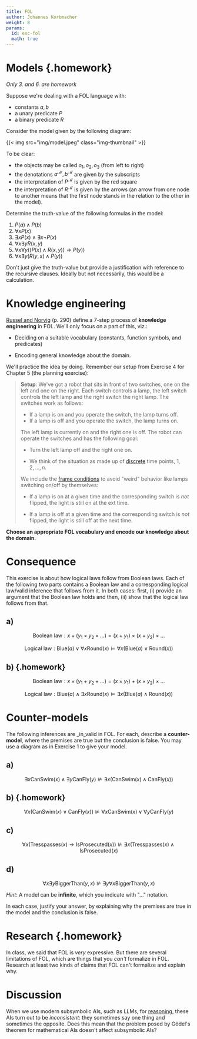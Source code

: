 ```yaml
---
title: FOL
author: Johannes Korbmacher
weight: 8
params: 
  id: exc-fol
  math: true
---
```


# Models {.homework}

_Only 3. and 6. are homework_

Suppose we're dealing with a FOL language with:

+ constants $a,b$
+ a unary predicate $P$ 
+ a binary predicate $R$

Consider the model given by the following diagram:

{{< img src="img/model.jpeg" class="img-thumbnail" >}}

To be clear: 

+ the objects may be called $o_1,o_2,o_3$ (from left to right)
+ the denotations $a^\mathcal{M}, b^\mathcal{M}$ are given by the subscripts
+ the interpretation of $P^\mathcal{M}$ is given by the red square
+ the interpretation of $R^\mathcal{M}$ is given by the arrows (an arrow from
one node to another means that the first node stands in the relation to the
other in the model).

Determine the truth-value of the following formulas in the model:

1. $P(a)\land P(b)$
2. $\forall x P(x)$
3. $\exists x P(x)\land \exists x\neg P(x)$
4. $\forall x\exists yR(x,y)$
5. $\forall x\forall y((P(x)\land R(x,y))\to P(y))$
6. $\forall x\exists y(R(y,x)\land P(y))$

Don't just give the truth-value but provide a justification with reference to
the recursive clauses. Ideally but not necessarily, this would be a
calculation.

# Knowledge engineering

[Russel and Norvig](https://elibrary.pearson.de/book/99.150005/9781292401171)
(p. 290) define a 7-step process of **knowledge engineering** in FOL. We'll only
focus on a part of this, viz.:

+ Deciding on a suitable vocabulary (constants, function symbols, and
predicates)

+ Encoding general knowledge about the domain.

We'll practice the idea by doing. Remember our setup from Exercise 4 for Chapter
5 (the planning exercise):

> **Setup**: We've got a robot that sits in front of two switches, one on the
> left and one on the right. Each switch controls a lamp, the left switch
> controls the left lamp and the right switch the right lamp. The switches work
> as follows: 
> 
> + If a lamp is on and you operate the switch, the lamp turns off.
> + If a lamp is off and you operate the switch, the lamp turns on.
> 
> The left lamp is currently on and the right one is off. The robot can operate
> the switches and has the following goal:
> 
> + Turn the left lamp off and the right one on.
> 
> + We think of the situation as made up of
>   [discrete](https://en.wikipedia.org/wiki/Discrete) time points,
>   $1,2,\dots,n$.
>
> We include the  [frame
> conditions](https://en.wikipedia.org/wiki/Frame_problem) to avoid "weird"
> behavior like lamps switching on/off by themselves:
>
>  + If a lamp is on at a given time and the corresponding switch is _not_
>    flipped, the light is still on at the ext time.
>
>  + If a lamp is off at a given time and the corresponding switch is _not_
>    flipped, the light is still off at the next time.

**Choose an appropriate FOL vocabulary and encode our knowledge about the
domain.**


# Consequence

This exercise is about how logical laws follow from Boolean laws. Each of the
following two parts contains a Boolean law and a corresponding logical law/valid
inference that follows from it. In both cases: first, (i) provide an argument that
the Boolean law holds and then, (ii) show that the logical law follows from
that. 

## a)


$$\text{Boolean law}: x+(y_1\times y_2\times \dots)=(x+y_1)\times (x+y_2)\times \dots$$

$$\text{Logical law}: \mathsf{Blue}(a)\lor \forall x \mathsf{Round}(x)\vDash \forall x(\mathsf{Blue}(a) \lor\mathsf{Round}(x))$$

## b) {.homework}

$$\text{Boolean law}: x\times (y_1+ y_2+ \dots)=(x\times y_1)+ (x\times y_2)\times \dots$$

$$\text{Logical law}: \mathsf{Blue}(a)\land \exists x \mathsf{Round}(x)\vDash
\exists x(\mathsf{Blue}(a)\land \mathsf{Round}(x)) $$



# Counter-models

The following inferences are _in_valid in FOL. For each, describe a
**counter-model**, where the premises are true but the conclusion is false. You
may use a diagram as in Exercise 1 to give your model.

## a) 

$$\exists x\mathsf{CanSwim}(x)\land \exists y\mathsf{CanFly}(y)\nvDash \exists x(\mathsf{CanSwim}(x)\land\mathsf{CanFly}(x))$$

## b) {.homework}

$$\forall x(\mathsf{CanSwim}(x)\lor \mathsf{CanFly}(x))\nvDash \forall x\mathsf{CanSwim}(x)\lor\forall y\mathsf{CanFly}(y)$$


## c) 

$$\forall x(\mathsf{Tresspasses}(x)\to \mathsf{IsProsecuted}(x))\nvDash \exists x(\mathsf{Tresspasses}(x)\land \mathsf{IsProsecuted}(x)$$

## d) 

$$\forall x\exists y\mathsf{BiggerThan}(y,x)\nvDash\exists y\forall x \mathsf{BiggerThan}(y,x)$$

_Hint_: A model can be **infinite**, which you indicate with "..." notation.

In each case, justify your answer, by explaining why the premises are true in the model and the conclusion is false.

# Research {.homework}

In class, we said that FOL is _very_ expressive. But there are several
limitations of FOL, which are things that you _can't_ formalize in FOL.
Research at least two kinds of claims that FOL can't formalize and explain why.

# Discussion

When we use modern subsymbolic AIs, such as LLMs, for [reasoning](https://arxiv.org/abs/2312.11562), these AIs turn out to be _inconsistent_: they sometimes say one thing and sometimes the opposite. Does this mean that the problem posed by Gödel's theorem for mathematical AIs doesn't affect subsymbolic AIs?
